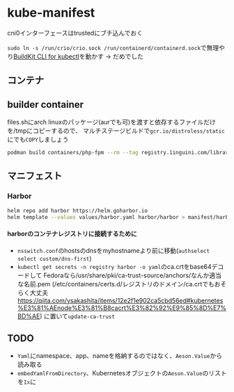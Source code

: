 # kube-manifest

cni0インターフェースはtrustedにブチ込んでおく

`sudo ln -s /run/crio/crio.sock /run/containerd/containerd.sock`で無理やり[BuildKit CLI for kubectl](https://github.com/vmware-tanzu/buildkit-cli-for-kubectl#buildkit-cli-for-kubectl)を動かす → だめでした

## コンテナ

## builder container

files.shにarch linuxのパッケージ(aurでも可)を渡すと依存するファイルだけを/tmpにコピーするので、
マルチステージビルドで`gcr.io/distroless/static`にでも`COPY`しましょう

``` bash
podman build containers/php-fpm --rm --tag registry.1inguini.com/library/php-fpm:$(date --utc +%Y%m%d)
```

## マニフェスト

### Harbor

``` bash
helm repo add harbor https://helm.goharbor.io
helm template --values values/harbor.yaml harbor/harbor > manifest/harbor.yaml
```

#### harborのコンテナレジストリに接続するために

* `nsswitch.conf`のhostsのdnsをmyhostnameより前に移動(`authselect select custom/dns-first`)
* `kubectl get secrets -n registry harbor -o yaml`のca.crtをbase64デコードして
  Fedoraなら/usr/share/pki/ca-trust-source/anchors/なんか適当な名前.pem
  (/etc/containers/certs.d/レジストリのドメイン/ca.crtでもおそらく大丈夫
  <https://qiita.com/ysakashita/items/12e2f1e902ca5cbd56ed#kubernetes%E3%81%AEnode%E3%81%B8cacrt%E3%82%92%E9%85%8D%E7%BD%AE>)
  に置いて`update-ca-trust`

## TODO

* `Yaml`にnamespace、app、nameを格納するのではなく、`Aeson.Value`から読み取る
* `embedYamlFromDirectory`、Kubernetesオブジェクトの`Aeson.Value`のリストを`Ix`に
